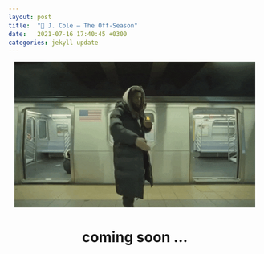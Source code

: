 ```yaml
---
layout: post
title:  "🎤 J. Cole — The Off-Season"
date:   2021-07-16 17:40:45 +0300
categories: jekyll update
---
```


<p align="center"><img src="/assets/jcole-offseason.gif"></p>
<h1 align="center">coming soon ...</h1>